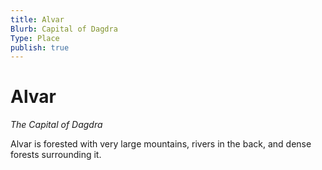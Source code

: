 ```yaml
---
title: Alvar
Blurb: Capital of Dagdra
Type: Place
publish: true
---
```


# Alvar

_The Capital of Dagdra_

Alvar is forested with very large mountains, rivers in the back, and dense forests surrounding it.

